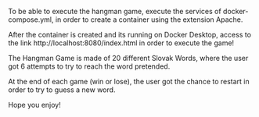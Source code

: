 To be able to execute the hangman game, execute the services of docker-compose.yml, in order to create a container using the extension Apache.

After the container is created and its running on Docker Desktop, access to the link http://localhost:8080/index.html in order to execute the game!

The Hangman Game is made of 20 different Slovak Words, where the user got 6 attempts to try to reach the word pretended.

At the end of each game (win or lose), the user got the chance to restart in order to try to guess a new word.

Hope you enjoy!